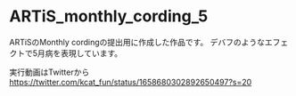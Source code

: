 # ARTiS_monthly_cording_5

ARTiSのMonthly cordingの提出用に作成した作品です。
デバフのようなエフェクトで5月病を表現しています。

実行動画はTwitterから
https://twitter.com/kcat_fun/status/1658680302892650497?s=20
